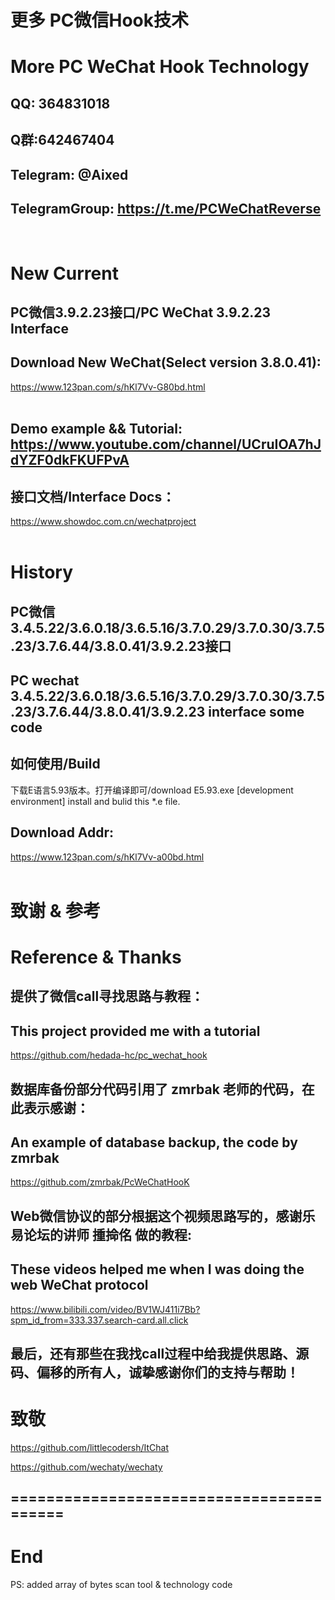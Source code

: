 
# 更多 PC微信Hook技术
# More PC WeChat Hook Technology


## QQ: 364831018
## Q群:642467404
## Telegram: @Aixed
## TelegramGroup: https://t.me/PCWeChatReverse
</br>

# New Current
## PC微信3.9.2.23接口/PC WeChat 3.9.2.23 Interface 
## Download New WeChat(Select version 3.8.0.41):
https://www.123pan.com/s/hKl7Vv-G80bd.html
</br>
</br>

## Demo example && Tutorial: https://www.youtube.com/channel/UCruIOA7hJdYZF0dkFKUFPvA

## 接口文档/Interface Docs：
https://www.showdoc.com.cn/wechatproject
</br>
</br>

# History
## PC微信3.4.5.22/3.6.0.18/3.6.5.16/3.7.0.29/3.7.0.30/3.7.5.23/3.7.6.44/3.8.0.41/3.9.2.23接口
## PC wechat 3.4.5.22/3.6.0.18/3.6.5.16/3.7.0.29/3.7.0.30/3.7.5.23/3.7.6.44/3.8.0.41/3.9.2.23 interface some code

## 如何使用/Build

下载E语言5.93版本。打开编译即可/download E5.93.exe [development environment] install and bulid this *.e file.
## Download Addr: 
https://www.123pan.com/s/hKl7Vv-a00bd.html
</br>
</br>


# 致谢 & 参考
# Reference & Thanks

## 提供了微信call寻找思路与教程：
## This project provided me with a tutorial

https://github.com/hedada-hc/pc_wechat_hook


## 数据库备份部分代码引用了 zmrbak 老师的代码，在此表示感谢：
## An example of database backup, the code by zmrbak

https://github.com/zmrbak/PcWeChatHooK

## Web微信协议的部分根据这个视频思路写的，感谢乐易论坛的讲师 揰掵佲 做的教程:  
## These videos helped me when I was doing the web WeChat protocol

https://www.bilibili.com/video/BV1WJ411i7Bb?spm_id_from=333.337.search-card.all.click

## 最后，还有那些在我找call过程中给我提供思路、源码、偏移的所有人，诚挚感谢你们的支持与帮助！

# 致敬

https://github.com/littlecodersh/ItChat

https://github.com/wechaty/wechaty



## =========================================
# End
PS: added array of bytes scan tool & technology code

